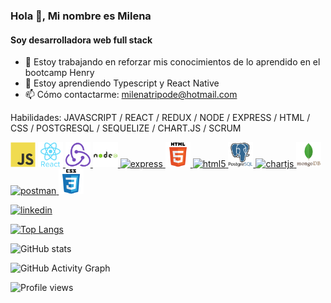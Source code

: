 ### Hola 👋, Mi nombre es Milena
#### Soy desarrolladora web full stack

- 🔭 Estoy trabajando en reforzar mis conocimientos de lo aprendido en el bootcamp Henry 
- 🌱 Estoy aprendiendo Typescript y React Native  
- 📫 Cómo contactarme: milenatripode@hotmail.com 

Habilidades: 
JAVASCRIPT / REACT / REDUX / NODE / EXPRESS / HTML / CSS / POSTGRESQL / SEQUELIZE / CHART.JS / SCRUM

<p align="left"> 
<a href="https://developer.mozilla.org/en-US/docs/Web/JavaScript" target="_blank"> <img src="https://raw.githubusercontent.com/devicons/devicon/master/icons/javascript/javascript-original.svg" alt="javascript" width="40" height="40"/></a>
<a href="https://reactjs.org/" target="_blank"> <img src="https://raw.githubusercontent.com/devicons/devicon/master/icons/react/react-original-wordmark.svg" alt="react" width="40" height="40"/> </a> <a href="https://redux.js.org" target="_blank">
<a href="https://redux.js.org" target="_blank"> <img src="https://raw.githubusercontent.com/devicons/devicon/master/icons/redux/redux-original.svg" alt="redux" width="40" height="40"/> </a>
<a href="https://nodejs.org" target="_blank"> <img src="https://raw.githubusercontent.com/devicons/devicon/master/icons/nodejs/nodejs-original-wordmark.svg" alt="nodejs" width="40" height="40"/> </a> 
<a href="https://expressjs.com" target="_blank"> <img src="https://cdn.jsdelivr.net/gh/devicons/devicon/icons/express/express-original.svg" alt="express" width="40" height="40"/> </a>
<a href="https://www.w3.org/html/" target="_blank"> <img src="https://raw.githubusercontent.com/devicons/devicon/master/icons/html5/html5-original-wordmark.svg" alt="html5" width="40" height="40"/> </a>
 <a href="https://sequelize.org/" target="_blank"> <img src="https://cdn.jsdelivr.net/gh/devicons/devicon/icons/sequelize/sequelize-original.svg" alt="html5" width="40" height="40"/> </a>
<a href="https://www.postgresql.org" target="_blank"> <img src="https://raw.githubusercontent.com/devicons/devicon/master/icons/postgresql/postgresql-original-wordmark.svg" alt="postgresql" width="40" height="40"/>
<a href="https://www.chartjs.org" target="_blank"> <img src="https://www.chartjs.org/media/logo-title.svg" alt="chartjs" width="40" height="40"/> </a>    <a href="https://www.mongodb.com/" target="_blank"> <img src="https://raw.githubusercontent.com/devicons/devicon/master/icons/mongodb/mongodb-original-wordmark.svg" alt="mongodb" width="40" height="40"/> </a>  
 </a> <a href="https://postman.com" target="_blank"> <img src="https://www.vectorlogo.zone/logos/getpostman/getpostman-icon.svg" alt="postman" width="40" height="40"/> 
<a href="https://www.w3schools.com/css/" target="_blank"> <img src="https://raw.githubusercontent.com/devicons/devicon/master/icons/css3/css3-original-wordmark.svg" alt="css3" width="40" height="40"/> </a></p>


 [<img src='https://upload.wikimedia.org/wikipedia/commons/thumb/0/01/LinkedIn_Logo.svg/1200px-LinkedIn_Logo.svg.png' alt='linkedin' height='40'>](https://www.linkedin.com/in/maria-milena-tripode/)    

[![Top Langs](https://github-readme-stats.vercel.app/api/top-langs/?username=miletripode)](https://github.com/anuraghazra/github-readme-stats)

![GitHub stats](https://github-readme-stats.vercel.app/api?username=miletripode&show_icons=true)  

![GitHub Activity Graph](https://activity-graph.herokuapp.com/graph?username=miletripode)  

![Profile views](https://gpvc.arturio.dev/miletripode)  
